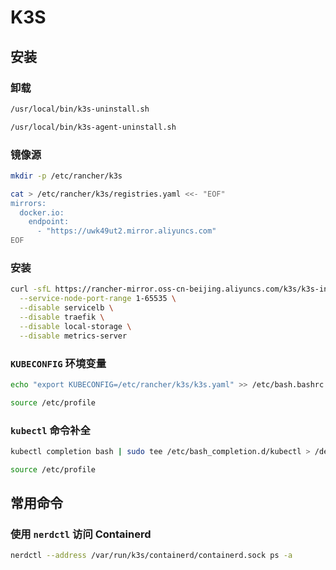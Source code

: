 # K3S

## 安装

### 卸载

```bash
/usr/local/bin/k3s-uninstall.sh

/usr/local/bin/k3s-agent-uninstall.sh
```

### 镜像源

```bash
mkdir -p /etc/rancher/k3s

cat > /etc/rancher/k3s/registries.yaml <<- "EOF"
mirrors:
  docker.io:
    endpoint:
      - "https://uwk49ut2.mirror.aliyuncs.com"
EOF
```

### 安装

```bash
curl -sfL https://rancher-mirror.oss-cn-beijing.aliyuncs.com/k3s/k3s-install.sh | INSTALL_K3S_MIRROR=cn sh -s - \
  --service-node-port-range 1-65535 \
  --disable servicelb \
  --disable traefik \
  --disable local-storage \
  --disable metrics-server
```

### `KUBECONFIG` 环境变量

```bash
echo "export KUBECONFIG=/etc/rancher/k3s/k3s.yaml" >> /etc/bash.bashrc

source /etc/profile
```

### `kubectl` 命令补全

```bash
kubectl completion bash | sudo tee /etc/bash_completion.d/kubectl > /dev/null

source /etc/profile
```

## 常用命令

### 使用 `nerdctl` 访问 Containerd

```bash
nerdctl --address /var/run/k3s/containerd/containerd.sock ps -a
```
